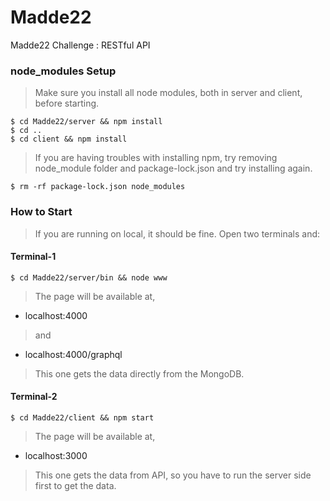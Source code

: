 # Madde22
Madde22 Challenge : RESTful API

### node_modules Setup
>Make sure you install all node modules, both in server and client, before starting.

```
$ cd Madde22/server && npm install
$ cd ..
$ cd client && npm install
```

>If you are having troubles with installing npm, try removing node_module folder and package-lock.json and try installing again. 

```
$ rm -rf package-lock.json node_modules
```

### How to Start
>If you are running on local, it should be fine. Open two terminals and:

#### Terminal-1
```
$ cd Madde22/server/bin && node www
```
>The page will be available at,
  - localhost:4000 
>and 
  - localhost:4000/graphql
>This one gets the data directly from the MongoDB.

#### Terminal-2
```
$ cd Madde22/client && npm start
```
>The page will be available at,
  - localhost:3000
>This one gets the data from API, so you have to run the server side first to get the data.
